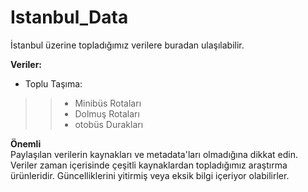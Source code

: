 # Istanbul_Data
İstanbul üzerine topladığımız verilere buradan ulaşılabilir.  

**Veriler:**
* Toplu Taşıma:
>>* Minibüs Rotaları
>>* Dolmuş Rotaları
>>* otobüs Durakları



**Önemli**  
Paylaşılan verilerin kaynakları ve metadata'ları olmadığına dikkat edin. Veriler zaman içerisinde çeşitli kaynaklardan topladığımız araştırma ürünleridir. Güncelliklerini yitirmiş veya eksik bilgi içeriyor olabilirler.  
